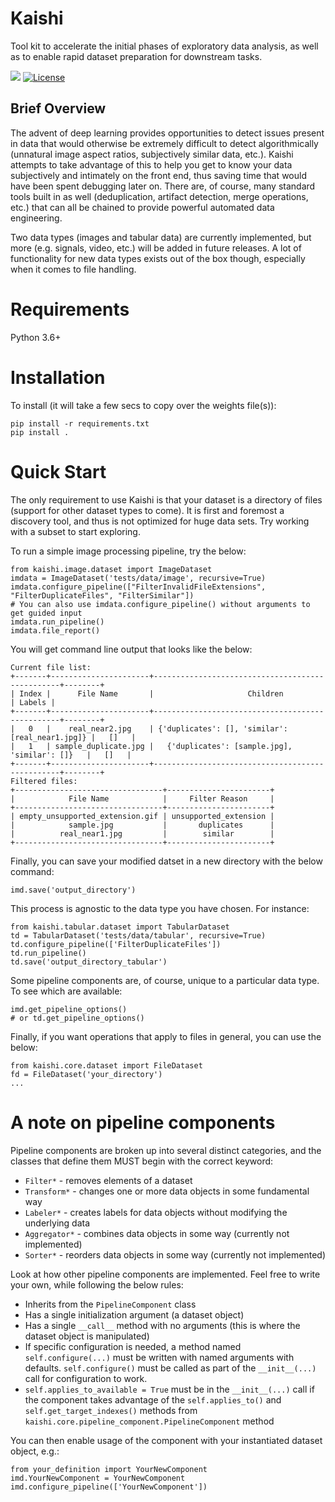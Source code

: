 # Kaishi
Tool kit to accelerate the initial phases of exploratory data analysis, as well as to enable rapid dataset preparation for downstream tasks.

![](https://github.com/kungfuai/kaishi/workflows/build/badge.svg)
[![License](https://img.shields.io/github/license/kungfuai/kaishi)](https://github.com/kungfuai/kaishi/blob/master/LICENSE)
<!--[![PyPI Latest Release](https://img.shields.io/pypi/v/pandas.svg)](https://pypi.org/project/kaishi/)-->

## Brief Overview
The advent of deep learning provides opportunities to detect issues present in data that would otherwise be extremely difficult to detect algorithmically (unnatural image aspect ratios, subjectively similar data, etc.). Kaishi attempts to take advantage of this to help you get to know your data subjectively and intimately on the front end, thus saving time that would have been spent debugging later on. There are, of course, many standard tools built in as well (deduplication, artifact detection, merge operations, etc.) that can all be chained to provide powerful automated data engineering.

Two data types (images and tabular data) are currently implemented, but more (e.g. signals, video, etc.) will be added in future releases. A lot of functionality for new data types exists out of the box though, especially when it comes to file handling.

# Requirements
Python 3.6+

# Installation
To install (it will take a few secs to copy over the weights file(s)):
```
pip install -r requirements.txt
pip install .
```

# Quick Start
The only requirement to use Kaishi is that your dataset is a directory of files (support for other dataset types to come). It is first and foremost a discovery tool, and thus is not optimized for huge data sets. Try working with a subset to start exploring.

To run a simple image processing pipeline, try the below:
```
from kaishi.image.dataset import ImageDataset
imdata = ImageDataset('tests/data/image', recursive=True)
imdata.configure_pipeline(["FilterInvalidFileExtensions", "FilterDuplicateFiles", "FilterSimilar"])
# You can also use imdata.configure_pipeline() without arguments to get guided input
imdata.run_pipeline()
imdata.file_report()
```

You will get command line output that looks like the below:
```
Current file list:
+-------+----------------------+-------------------------------------------------+--------+
| Index |      File Name       |                     Children                    | Labels |
+-------+----------------------+-------------------------------------------------+--------+
|   0   |    real_near2.jpg    | {'duplicates': [], 'similar': [real_near1.jpg]} |   []   |
|   1   | sample_duplicate.jpg |   {'duplicates': [sample.jpg], 'similar': []}   |   []   |
+-------+----------------------+-------------------------------------------------+--------+
Filtered files:
+---------------------------------+-----------------------+
|            File Name            |     Filter Reason     |
+---------------------------------+-----------------------+
| empty_unsupported_extension.gif | unsupported_extension |
|            sample.jpg           |       duplicates      |
|          real_near1.jpg         |        similar        |
+---------------------------------+-----------------------+
```

Finally, you can save your modified datset in a new directory with the below command:
```
imd.save('output_directory')
```

This process is agnostic to the data type you have chosen. For instance:
```
from kaishi.tabular.dataset import TabularDataset
td = TabularDataset('tests/data/tabular', recursive=True)
td.configure_pipeline(['FilterDuplicateFiles'])
td.run_pipeline()
td.save('output_directory_tabular')
```

Some pipeline components are, of course, unique to a particular data type. To see which are available:
```
imd.get_pipeline_options()
# or td.get_pipeline_options()
```

Finally, if you want operations that apply to files in general, you can use the below:
```
from kaishi.core.dataset import FileDataset
fd = FileDataset('your_directory')
...
```

# A note on pipeline components
Pipeline components are broken up into several distinct categories, and the classes that define them MUST begin with the correct keyword:
* `Filter*` - removes elements of a dataset
* `Transform*` - changes one or more data objects in some fundamental way
* `Labeler*` - creates labels for data objects without modifying the underlying data
* `Aggregator*` - combines data objects in some way (currently not implemented)
* `Sorter*` - reorders data objects in some way (currently not implemented)

Look at how other pipeline components are implemented. Feel free to write your own, while following the below rules:
* Inherits from the `PipelineComponent` class
* Has a single initialization argument (a dataset object)
* Has a single `__call__` method with no arguments (this is where the dataset object is manipulated)
* If specific configuration is needed, a method named `self.configure(...)` must be written with named arguments with defaults. `self.configure()` must be called as part of the `__init__(...)` call for configuration to work.
* `self.applies_to_available = True` must be in the `__init__(...)` call if the component takes advantage of the `self.applies_to()` and `self.get_target_indexes()` methods from `kaishi.core.pipeline_component.PipelineComponent` method

You can then enable usage of the component with your instantiated dataset object, e.g.:
```
from your_definition import YourNewComponent
imd.YourNewComponent = YourNewComponent
imd.configure_pipeline(['YourNewComponent'])
```
